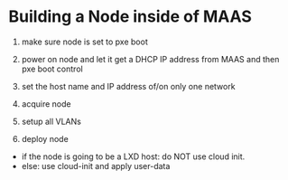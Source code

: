 # Building a Node inside of MAAS

 1. make sure node is set to pxe boot 

 2. power on node and let it get a DHCP IP address from MAAS and then pxe boot
control
 3. set the host name and IP address of/on only one network

 4. acquire node

 5. setup all VLANs

 6. deploy node 
* if the node is going to be a LXD host: 
    do NOT use cloud init.
* else: use cloud-init and apply user-data 
